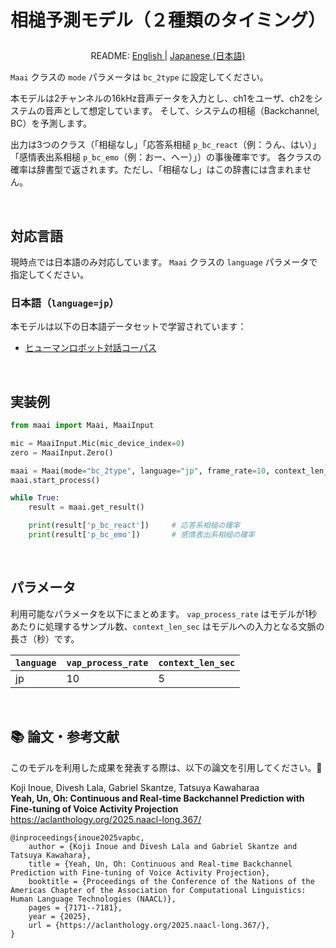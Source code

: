 <h1>
<p align="center">
相槌予測モデル（２種類のタイミング）
</p>
</h1>
<p align="center">
README: <a href="vap_bc_2type.md">English </a> | <a href="vap_bc_2type_JP.md">Japanese (日本語) </a>
</p>

`Maai` クラスの `mode` パラメータは `bc_2type` に設定してください。

本モデルは2チャンネルの16kHz音声データを入力とし、ch1をユーザ、ch2をシステムの音声として想定しています。
そして、システムの相槌（Backchannel, BC）を予測します。

出力は3つのクラス（「相槌なし」「応答系相槌 `p_bc_react`（例：うん、はい）」 「感情表出系相槌 `p_bc_emo`（例：おー、へー）」）の事後確率です。
各クラスの確率は辞書型で返されます。ただし、「相槌なし」はこの辞書には含まれません。

</br>

## 対応言語

現時点では日本語のみ対応しています。
`Maai` クラスの `language` パラメータで指定してください。

### 日本語（`language=jp`）

本モデルは以下の日本語データセットで学習されています：
- [ヒューマンロボット対話コーパス](https://aclanthology.org/2025.naacl-long.367/)

</br>

## 実装例

```python
from maai import Maai, MaaiInput

mic = MaaiInput.Mic(mic_device_index=0)
zero = MaaiInput.Zero()

maai = Maai(mode="bc_2type", language="jp", frame_rate=10, context_len_sec=5, audio_ch1=mic, audio_ch2=zero, device="cpu")
maai.start_process()

while True:
    result = maai.get_result()

    print(result['p_bc_react'])     # 応答系相槌の確率
    print(result['p_bc_emo'])       # 感情表出系相槌の確率
```

</br>

## パラメータ

利用可能なパラメータを以下にまとめます。
`vap_process_rate` はモデルが1秒あたりに処理するサンプル数、`context_len_sec` はモデルへの入力となる文脈の長さ（秒）です。

| `language` | `vap_process_rate` | `context_len_sec` |
| --- | --- | --- |
| jp | 10 | 5 |

</br>

## 📚 論文・参考文献

このモデルを利用した成果を発表する際は、以下の論文を引用してください。🙏

Koji Inoue, Divesh Lala, Gabriel Skantze, Tatsuya Kawaharaa<br>
__Yeah, Un, Oh: Continuous and Real-time Backchannel Prediction with Fine-tuning of Voice Activity Projection__<br>
https://aclanthology.org/2025.naacl-long.367/<br>

```
@inproceedings{inoue2025vapbc,
    author = {Koji Inoue and Divesh Lala and Gabriel Skantze and Tatsuya Kawahara},
    title = {Yeah, Un, Oh: Continuous and Real-time Backchannel Prediction with Fine-tuning of Voice Activity Projection},
    booktitle = {Proceedings of the Conference of the Nations of the Americas Chapter of the Association for Computational Linguistics: Human Language Technologies (NAACL)},
    pages = {7171--7181},
    year = {2025},
    url = {https://aclanthology.org/2025.naacl-long.367/},
}
```

